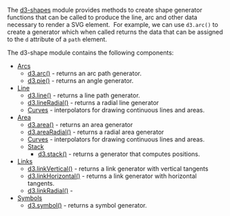

The <a href="https://github.com/d3/d3-shape#d3-shape">d3-shapes</a> module provides methods to create shape generator functions that can be called to produce the line, arc and other data necessary to render a SVG element.  For example, we can use <code class="">d3.arc()</code> to create a generator which when called returns the data that can be assigned to the <code class="">d</code> attribute of a <code class="">path</code> element.

The d3-shape module contains the following components:
<ul>
 	<li><a href="https://github.com/d3/d3-shape#arcs">Arcs</a>
<ul>
 	<li><a href="https://github.com/d3/d3-shape#arcs">d3.arc()</a> - returns an arc path generator.</li>
 	<li><a href="https://github.com/d3/d3-shape#pies">d3.pie()</a> - returns an angle generator.</li>
</ul>
</li>
 	<li><a href="https://github.com/d3/d3-shape#lines">Line</a>
<ul>
 	<li><a href="https://github.com/d3/d3-shape#lines">d3.line()</a> - returns a line path generator.</li>
 	<li><a href="https://github.com/d3/d3-shape#lineRadial">d3.lineRadial()</a> - returns a radial line generator</li>
 	<li><a href="https://github.com/d3/d3-shape#curves">Curves</a> - interpolators for drawing continuous lines and areas.</li>
</ul>
</li>
 	<li><a href="https://github.com/d3/d3-shape#areas">Area</a>
<ul>
 	<li><a href="https://github.com/d3/d3-shape#areas">d3.area()</a> - returns an area generator</li>
 	<li><a href="https://github.com/d3/d3-shape#areaRadial">d3.areaRadial()</a> - returns a radial area generator</li>
 	<li><a href="https://github.com/d3/d3-shape#curves">Curves</a> - interpolators for drawing continuous lines and areas.</li>
 	<li><a href="https://github.com/d3/d3-shape#stacks">Stack</a>
<ul>
 	<li><a href="https://github.com/d3/d3-shape#stacks">d3.stack()</a> - returns a generator that computes positions.</li>
</ul>
</li>
</ul>
</li>
 	<li><a href="https://github.com/d3/d3-shape#links">Links</a>
<ul>
 	<li><a href="https://github.com/d3/d3-shape#linkVertical">d3.linkVertical()</a> - returns a link generator with vertical tangents</li>
 	<li><a href="https://github.com/d3/d3-shape#linkHorizontal">d3.linkHorizontal()</a> - returns a link generator with horizontal tangents.</li>
 	<li><a href="https://github.com/d3/d3-shape#linkRadial">d3.linkRadial()</a> -</li>
</ul>
</li>
 	<li><a href="https://github.com/d3/d3-shape#symbols">Symbols</a>
<ul>
 	<li><a href="https://github.com/d3/d3-shape#symbols">d3.symbol()</a> - returns a symbol generator.</li>
</ul>
</li>
</ul>